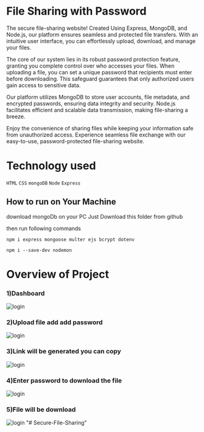 # File Sharing with Password
The secure file-sharing website! Created Using Express, MongoDB, and Node.js, our platform ensures seamless and protected file transfers. With an intuitive user interface, you can effortlessly upload, download, and manage your files.

The core of our system lies in its robust password protection feature, granting you complete control over who accesses your files. When uploading a file, you can set a unique password that recipients must enter before downloading. This safeguard guarantees that only authorized users gain access to sensitive data.

Our platform utilizes MongoDB to store user accounts, file metadata, and encrypted passwords, ensuring data integrity and security. Node.js facilitates efficient and scalable data transmission, making file-sharing a breeze.

Enjoy the convenience of sharing files while keeping your information safe from unauthorized access. Experience seamless file exchange with our easy-to-use, password-protected file-sharing website.

# Technology used
`HTML`
`CSS`
`mongoDB`
`Node`
`Express`

    
## How to  run on Your Machine

download mongoDb on your PC
Just Download this folder from github

then run following commands 

`npm i express mongoose multer ejs bcrypt dotenv`

`npm i --save-dev nodemon`

# Overview of Project

### 1)Dashboard
![login](https://github.com/jadvamar/file_sharing_with_password/assets/103949217/36b8a540-271c-4ff0-9fc6-72e9279d70b5)

### 2)Upload file add add password 
![login](https://github.com/jadvamar/file_sharing_with_password/assets/103949217/2aceff9c-c6d1-4435-bdc5-d95bb4299077)

### 3)Link will be generated you can copy
![login](https://github.com/jadvamar/file_sharing_with_password/assets/103949217/24c08633-7c57-4d25-8eba-0d6c2776bfe7)

### 4)Enter password to download the file
![login](https://github.com/jadvamar/file_sharing_with_password/assets/103949217/4e2d7c9c-2f11-4115-9748-7cfd99acebaa)

### 5)File will be download
![login](https://github.com/jadvamar/file_sharing_with_password/assets/103949217/9f0ba021-6d12-4bfd-84b4-61ff056f71d9)
"# Secure-File-Sharing" 
